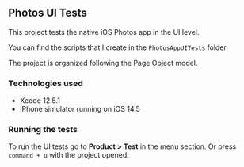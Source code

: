 ## Photos UI Tests

This project tests the native iOS Photos app in the UI level.

You can find the scripts that I create in the `PhotosAppUITests` folder.

The project is organized following the Page Object model.

### Technologies used

- Xcode 12.5.1
- iPhone simulator running on iOS 14.5

### Running the tests

To run the UI tests go to **Product > Test** in the menu section. Or press `command + u` with the project opened.